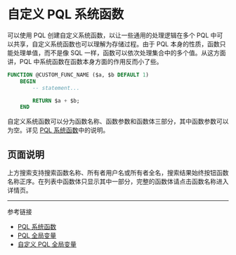 # 自定义 PQL 系统函数

可以使用 PQL 创建自定义系统函数，以让一些通用的处理逻辑在多个 PQL 中可以共享，自定义系统函数也可以理解为存储过程。由于 PQL 本身的性质，函数只能处理单值，而不是像 SQL 一样，函数可以依次处理集合中的多个值。从这方面讲，PQL 中系统函数在函数本身方面的作用反而小了些。

```sql
FUNCTION @CUSTOM_FUNC_NAME ($a, $b DEFAULT 1)
    BEGIN
        -- statement...

        RETURN $a + $b;
    END
```

自定义系统函数可以分为函数名称、函数参数和函数体三部分，其中函数参数可以为空。详见 [PQL 系统函数](/pql/global-function.md)中的说明。

## 页面说明

上方搜索支持搜索函数名称、所有者用户名或所有者全名，搜索结果始终按钮函数名称正序。在列表中函数体只显示其中一部分，完整的函数体请点击函数名称进入详情页。

---
参考链接

* [PQL 系统函数](/pql/global-function.md)
* [PQL 全局变量](/pql/global-variable.md)
* [自定义 PQL 全局变量](/master/system/variables.md)